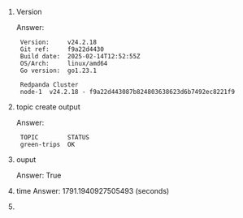 1. Version

   Answer: 
   ~~~
    Version:     v24.2.18
    Git ref:     f9a22d4430
    Build date:  2025-02-14T12:52:55Z
    OS/Arch:     linux/amd64
    Go version:  go1.23.1

    Redpanda Cluster
    node-1  v24.2.18 - f9a22d443087b824803638623d6b7492ec8221f9
   ~~~
2. topic create output
   
   Answer:
   ~~~
    TOPIC        STATUS
    green-trips  OK
   ~~~
3. ouput

   Answer:
   True 

4. time
   Answer:
   1791.1940927505493 (seconds)

5. 